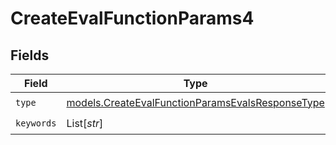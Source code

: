 # CreateEvalFunctionParams4


## Fields

| Field                                                                                                      | Type                                                                                                       | Required                                                                                                   | Description                                                                                                |
| ---------------------------------------------------------------------------------------------------------- | ---------------------------------------------------------------------------------------------------------- | ---------------------------------------------------------------------------------------------------------- | ---------------------------------------------------------------------------------------------------------- |
| `type`                                                                                                     | [models.CreateEvalFunctionParamsEvalsResponseType](../models/createevalfunctionparamsevalsresponsetype.md) | :heavy_check_mark:                                                                                         | N/A                                                                                                        |
| `keywords`                                                                                                 | List[*str*]                                                                                                | :heavy_check_mark:                                                                                         | N/A                                                                                                        |